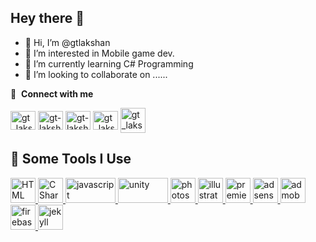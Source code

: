 ## Hey there 👋

- 👋 Hi, I’m @gtlakshan
- 👀 I’m interested in Mobile game dev.
- 🌱 I’m currently learning C# Programming
- 💞️ I’m looking to collaborate on ......

🔗 &nbsp;**Connect with me**
<p align="left">

<a href="https://twitter.com/gt_lakshan" target="blank"><img align="center" src="https://raw.githubusercontent.com/rahuldkjain/github-profile-readme-generator/master/src/images/icons/Social/twitter.svg" alt="gt_lakshan" height="30" width="40" /></a> 
<a href="https://linkedin.com/in/gt-lakshan" target="blank"><img align="center" src="https://raw.githubusercontent.com/rahuldkjain/github-profile-readme-generator/master/src/images/icons/Social/linked-in-alt.svg" alt="gt-lakshan" height="30" width="40" /></a>
<a href="https://stackoverflow.com/users/17518396/gt-lakshan" target="blank"><img align="center" src="https://raw.githubusercontent.com/rahuldkjain/github-profile-readme-generator/master/src/images/icons/Social/stack-overflow.svg" alt="gt-lakshan" height="30" width="40" /></a>
<a href="https://instagram.com/gt_lakshan_" target="blank"><img align="center" src="https://raw.githubusercontent.com/rahuldkjain/github-profile-readme-generator/master/src/images/icons/Social/instagram.svg" alt="gt_lakshan_" height="30" width="40" /></a>
<a href="https://www.youtube.com/channel/UCYkEDRR_8txAIOWtL05W5OA" target="blank"><img align="center" src="https://www.vectorlogo.zone/logos/youtube/youtube-icon.svg" alt="gt_lakshan_" height="40" width="40" /></a>

 
<h2 align="left">🚀 Some Tools I Use</h2>

  <!--<summary><b>🛠️&nbsp;&nbsp;Languages&nbsp;and&nbsp;Tools</b></summary> -->
 
  <p align="left"> <a href="https://www.w3.org/html/" target="_blank"> <img src="https://www.vectorlogo.zone/logos/w3_html5/w3_html5-icon.svg" alt="HTML" width="40" height="40"/> <a href="https://www.cprogramming.com/" target="_blank"> <img src="https://www.svgrepo.com/show/353622/c-sharp.svg" alt="C Sharp" width="40" height="40"/> </a> <a href="https://developer.mozilla.org/en-US/docs/Web/JavaScript" target="_blank"> <img src="https://www.vectorlogo.zone/logos/java/java-horizontal.svg" alt="javascript" width="80" height="40"/> <a href="https://unity.com/" target="_blank"> <img src="https://www.vectorlogo.zone/logos/unity3d/unity3d-ar21.svg" alt="unity" width="80" height="40"/> <a href="https://www.adobe.com/products/photoshop.html" target="_blank"> <img src="https://www.svgrepo.com/show/167746/photoshop.svg" alt="photoshop" width="40" height="40"/> <a href="https://www.adobe.com/products/illustrator.html" target="_blank"> <img src="https://www.svgrepo.com/show/12710/illustrator.svg" alt="illustrator" width="40" height="40"/> <a href="https://www.adobe.com/products/premiere.html" target="_blank"> <img src="https://www.svgrepo.com/show/29749/premiere.svg" alt="premiere pro" width="40" height="40"/> <a href="https://www.google.com/adsense/start/" target="_blank"> <img src="https://www.vectorlogo.zone/logos/google_adsense/google_adsense-icon.svg" alt="adsense" width="40" height="40"/> </a> <a href="https://admob.google.com/" target="_blank"> <img src="https://www.vectorlogo.zone/logos/google_admob/google_admob-icon.svg" alt="admob" width="40" height="40"/>  </a> <a href="https://firebase.google.com/" target="_blank"> <img src="https://www.vectorlogo.zone/logos/firebase/firebase-icon.svg" alt="firebase" width="40" height="40"/> </a> <a href="https://jekyllrb.com/" target="_blank"> <img src="https://www.vectorlogo.zone/logos/jekyllrb/jekyllrb-icon.svg" alt="jekyll" width="40" height="40"/> </a>  </p>



<!---
gtlakshan/gtlakshan is a ✨ special ✨ repository because its `README.md` (this file) appears on your GitHub profile.
You can click the Preview link to take a look at your changes.
--->
